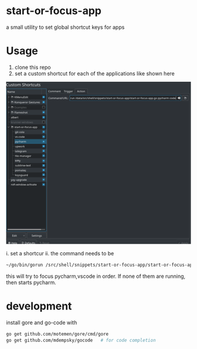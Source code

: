 # start-or-focus-app
a small utility to set global shortcut keys for apps

# Usage

1. clone this repo
2. set a custom shortcut for each of the applications like shown here

![](2020-12-25-14-08-36.png)

   i. set a shortcur
   ii. the command needs to be

   ```bash
   ~/go/bin/gorun /src/shell/snippets/start-or-focus-app/start-or-focus-app.go pycharm code
   ```

   this will try to focus pycharm,vscode in order. If none of them are running, then starts pycharm.


# development

install gore and go-code with

```sh
go get github.com/motemen/gore/cmd/gore
go get github.com/mdempsky/gocode   # for code completion
```